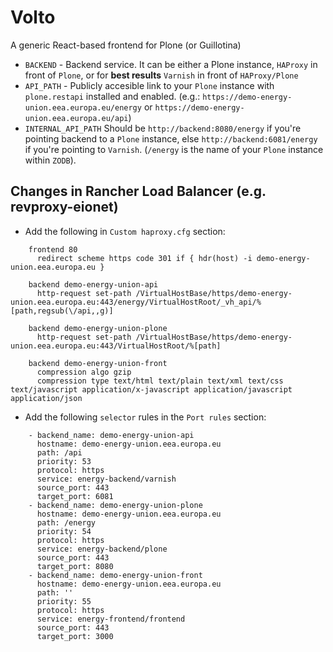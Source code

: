 # Volto

A generic React-based frontend for Plone (or Guillotina)

* `BACKEND` - Backend service. It can be either a Plone instance, `HAProxy` in front of `Plone`, or for **best results** `Varnish` in front of `HAProxy/Plone`
* `API_PATH` - Publicly accesible link to your `Plone` instance with `plone.restapi` installed and enabled. (e.g.: `https://demo-energy-union.eea.europa.eu/energy` or `https://demo-energy-union.eea.europa.eu/api`)
* `INTERNAL_API_PATH` Should be `http://backend:8080/energy` if you're pointing backend to a `Plone` instance, else `http://backend:6081/energy` if you're pointing to `Varnish`. (`/energy` is the name of your `Plone` instance within `ZODB`).

## Changes in Rancher Load Balancer (e.g. revproxy-eionet)

* Add the following in `Custom haproxy.cfg` section:

```
    frontend 80
      redirect scheme https code 301 if { hdr(host) -i demo-energy-union.eea.europa.eu }

    backend demo-energy-union-api
      http-request set-path /VirtualHostBase/https/demo-energy-union.eea.europa.eu:443/energy/VirtualHostRoot/_vh_api/%[path,regsub(\/api,,g)]

    backend demo-energy-union-plone
      http-request set-path /VirtualHostBase/https/demo-energy-union.eea.europa.eu:443/VirtualHostRoot/%[path]

    backend demo-energy-union-front
      compression algo gzip
      compression type text/html text/plain text/xml text/css text/javascript application/x-javascript application/javascript application/json

```

* Add the following `selector` rules in the `Port rules` section:

```
    - backend_name: demo-energy-union-api
      hostname: demo-energy-union.eea.europa.eu
      path: /api
      priority: 53
      protocol: https
      service: energy-backend/varnish
      source_port: 443
      target_port: 6081
    - backend_name: demo-energy-union-plone
      hostname: demo-energy-union.eea.europa.eu
      path: /energy
      priority: 54
      protocol: https
      service: energy-backend/plone
      source_port: 443
      target_port: 8080
    - backend_name: demo-energy-union-front
      hostname: demo-energy-union.eea.europa.eu
      path: ''
      priority: 55
      protocol: https
      service: energy-frontend/frontend
      source_port: 443
      target_port: 3000

```
